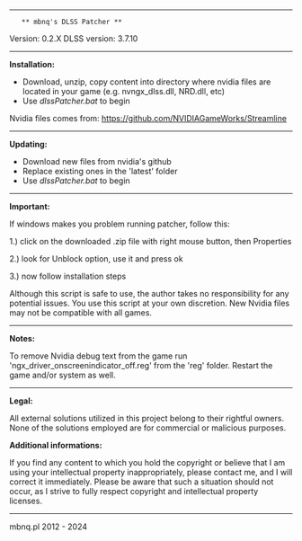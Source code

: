 #
***********************************************************************
	   ** mbnq's DLSS Patcher **
Version: 0.2.X
DLSS version: 3.7.10
***********************************************************************
**Installation:**

- Download, unzip, copy content into directory where nvidia files
  are located in your game (e.g. nvngx_dlss.dll, NRD.dll, etc)
- Use *dlssPatcher.bat* to begin

Nvidia files comes from:
https://github.com/NVIDIAGameWorks/Streamline

***********************************************************************
**Updating:**

- Download new files from nvidia's github
- Replace existing ones in the 'latest' folder
- Use *dlssPatcher.bat* to begin

***********************************************************************
**Important:**

If windows makes you problem running patcher, follow this:

   1.) click on the downloaded .zip file with right mouse button, then Properties

   2.) look for Unblock option, use it and press ok

   3.) now follow installation steps

Although this script is safe to use, the author takes no responsibility for any potential issues. 
You use this script at your own discretion. 
New Nvidia files may not be compatible with all games.

***********************************************************************
**Notes:**

To remove Nvidia debug text from the game run 'ngx_driver_onscreenindicator_off.reg'
from the 'reg' folder. Restart the game and/or system as well.

***********************************************************************
**Legal:**

All external solutions utilized in this project belong to their rightful owners. 
None of the solutions employed are for commercial or malicious purposes. 

**Additional informations:**

If you find any content to which you hold the copyright or believe that I am using 
your intellectual property inappropriately, please contact me, and I will correct it immediately. 
Please be aware that such a situation should not occur, 
as I strive to fully respect copyright and intellectual property licenses.

***********************************************************************
mbnq.pl 2012 - 2024
